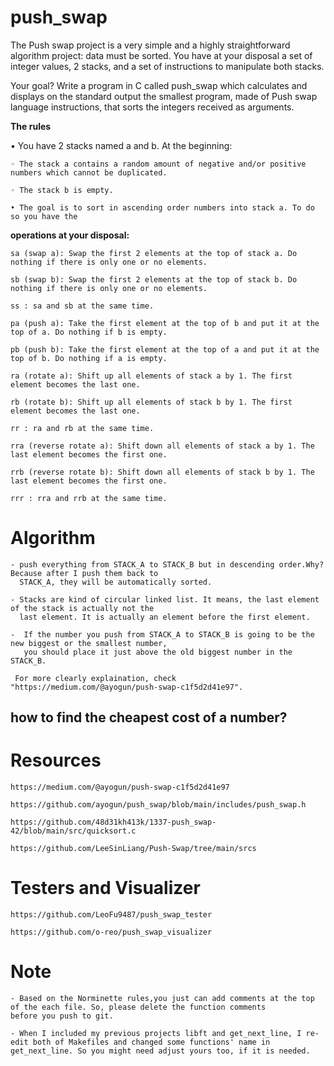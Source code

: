 # **push_swap**

The Push swap project is a very simple and a highly straightforward algorithm project: data must be sorted. You have at your disposal a set of integer values, 2 stacks, and a set of instructions to manipulate both stacks.

Your goal? Write a program in C called push_swap which calculates and displays on the standard output the smallest program, made of Push swap language instructions, that sorts the integers received as arguments.

**The rules**

• You have 2 stacks named a and b. At the beginning:

    ◦ The stack a contains a random amount of negative and/or positive numbers which cannot be duplicated.

    ◦ The stack b is empty.

    • The goal is to sort in ascending order numbers into stack a. To do so you have the


**operations at your disposal:**

    sa (swap a): Swap the first 2 elements at the top of stack a. Do nothing if there is only one or no elements.

    sb (swap b): Swap the first 2 elements at the top of stack b. Do nothing if there is only one or no elements.

    ss : sa and sb at the same time.

    pa (push a): Take the first element at the top of b and put it at the top of a. Do nothing if b is empty.

    pb (push b): Take the first element at the top of a and put it at the top of b. Do nothing if a is empty.

    ra (rotate a): Shift up all elements of stack a by 1. The first element becomes the last one.

    rb (rotate b): Shift up all elements of stack b by 1. The first element becomes the last one.

    rr : ra and rb at the same time. 

    rra (reverse rotate a): Shift down all elements of stack a by 1. The last element becomes the first one.

    rrb (reverse rotate b): Shift down all elements of stack b by 1. The last element becomes the first one.

    rrr : rra and rrb at the same time.

# Algorithm

	- push everything from STACK_A to STACK_B but in descending order.Why? Because after I push them back to 
 	  STACK_A, they will be automatically sorted.

	- Stacks are kind of circular linked list. It means, the last element of the stack is actually not the 
 	  last element. It is actually an element before the first element.

	-  If the number you push from STACK_A to STACK_B is going to be the new biggest or the smallest number,
 	   you should place it just above the old biggest number in the STACK_B.

     For more clearly explaination, check "https://medium.com/@ayogun/push-swap-c1f5d2d41e97".

## how to find the cheapest cost of a number?
      		

# Resources

	https://medium.com/@ayogun/push-swap-c1f5d2d41e97
 
	https://github.com/ayogun/push_swap/blob/main/includes/push_swap.h
 
	https://github.com/48d31kh413k/1337-push_swap-42/blob/main/src/quicksort.c
 
	https://github.com/LeeSinLiang/Push-Swap/tree/main/srcs

# Testers and Visualizer

	https://github.com/LeoFu9487/push_swap_tester

	https://github.com/o-reo/push_swap_visualizer

# Note

	- Based on the Norminette rules,you just can add comments at the top of the each file. So, please delete the function comments
 	before you push to git.

	- When I included my previous projects libft and get_next_line, I re-edit both of Makefiles and changed some functions' name in 		get_next_line. So you might need adjust yours too, if it is needed.
